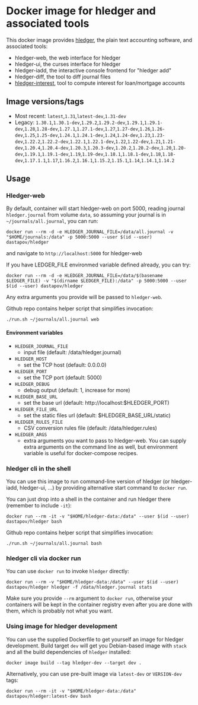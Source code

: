 # Docker image for hledger and associated tools

This docker image provides [hledger](http://hledger.org/), the plain text accounting software, and
associated tools:

 * hledger-web, the web interface for hledger
 * hledger-ui, the curses interface for hledger
 * hledger-iadd, the interactive console frontend for "hledger add"
 * hledger-diff, the tool to diff journal files
 * [hledger-interest](https://github.com/peti/hledger-interest), tool to compute interest for loan/mortgage accounts

## Image versions/tags

 * Most recent: `latest`,`1.31`,`latest-dev`,`1.31-dev`
 * Legacy: `1.30.1`,`1.30.1-dev`,`1.29.2`,`1.29.2-dev`,`1.29.1`,`1.29.1-dev`,`1.28`,`1.28-dev`,`1.27.1`,`1.27.1-dev`,`1.27`,`1.27-dev`,`1.26`,`1.26-dev`,`1.25`,`1.25-dev`,`1.24.1`,`1.24.1-dev`,`1.24`,`1.24-dev`,`1.23`,`1.23-dev`,`1.22.2`,`1.22.2-dev`,`1.22.1`,`1.22.1-dev`,`1.22`,`1.22-dev`,`1.21`,`1.21-dev`,`1.20.4`,`1.20.4-dev`,`1.20.3`,`1.20.3-dev`,`1.20.2`,`1.20.2-dev`,`1.20`,`1.20-dev`,`1.19.1`,`1.19.1-dev`,`1.19`,`1.19-dev`,`1.18.1`,`1.18.1-dev`,`1.18`,`1.18-dev`,`1.17.1.1`,`1.17`,`1.16.2`,`1.16.1`,`1.15.2`,`1.15.1`,`1.14`,`1.14.1`,`1.14.2`

## Usage

### Hledger-web

By default, container will start hledger-web on port 5000, reading journal `hledger.journal` from volume `data`, so assuming your journal is in `~/journals/all.journal`, you can run:

```
docker run --rm -d -e HLEDGER_JOURNAL_FILE=/data/all.journal -v "$HOME/journals:/data" -p 5000:5000 --user $(id --user) dastapov/hledger
```

and navigate to `http://localhost:5000` for hledger-web

If you have LEDGER_FILE environmed variable defined already, you can try:
```
docker run --rm -d -e HLEDGER_JOURNAL_FILE=/data/$(basename $LEDGER_FILE) -v "$(dirname $LEDGER_FILE):/data" -p 5000:5000 --user $(id --user) dastapov/hledger
```

Any extra arguments you provide will be passed to `hledger-web`.

Github repo contains helper script that simplifies invocation:
```
./run.sh ~/journals/all.journal web
```

#### Environment variables

 * `HLEDGER_JOURNAL_FILE`
   * input file (default: /data/hledger.journal)
 * `HLEDGER_HOST`
   * set the TCP host (default: 0.0.0.0)
 * `HLEDGER_PORT`
   * set the TCP port (default: 5000)
 * `HLEDGER_DEBUG`
   * debug output (default: 1, increase for more)
 * `HLEDGER_BASE_URL`
   * set the base url (default: http://localhost:$HLEDGER_PORT)
 * `HLEDGER_FILE_URL`
   * set the static files url (default: $HLEDGER_BASE_URL/static)
 * `HLEDGER_RULES_FILE`
   * CSV conversion rules file (default: /data/hledger.rules)
 * `HLEDGER_ARGS`
   * extra arguments you want to pass to hledger-web. You can supply extra arguments on the command line as well, but environment variable is useful for docker-compose recipes.

### hledger cli in the shell

You can use this image to run command-line version of hledger (or hledger-iadd, hledger-ui, ...) by
providing alternative start command to `docker run`.

You can just drop into a shell in the container and run hledger there (remember to include `-it`):
```
docker run --rm -it -v "$HOME/hledger-data:/data" --user $(id --user) dastapov/hledger bash
```

Github repo contains helper script that simplifies invocation:
```
./run.sh ~/journals/all.journal bash
```

### hledger cli via docker run

You can use `docker run` to invoke `hledger` directly:

```
docker run --rm -v "$HOME/hledger-data:/data" --user $(id --user) dastapov/hledger hledger -f /data/hledger.journal stats
```

Make sure you provide `--rm` argument to `docker run`, otherwise your containers will be kept in the container
registry even after you are done with them, which is probably not what you want.

### Using image for hledger development

You can use the supplied Dockerfile to get yourself an image for hledger development. Build target `dev`
will get you Debian-based image with `stack` and all the build dependencies of `hledger` installed:

```
docker image build --tag hledger-dev --target dev .
```

Alternatively, you can use pre-built image via `latest-dev` or `VERSION-dev` tags:
```
docker run --rm -it -v "$HOME/hledger-data:/data" dastapov/hledger:latest-dev bash
```
